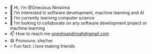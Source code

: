 - 👋 Hi, I’m @Onecious Ninsiima
- 👀 I’m interested in software development, machine learning and AI
- 🌱 I’m currently learning computer science
- 💞️ I’m looking to collaborate on any software development project or machine learning
- 📫 How to reach me oneshsandrinah@gmail.com
- 😄 Pronouns: she/her
- ⚡ Fun fact: i love making friends

<!---
Onecious/Onecious is a ✨ special ✨ repository.
You can click the Preview link to take a look at your changes.
--->
